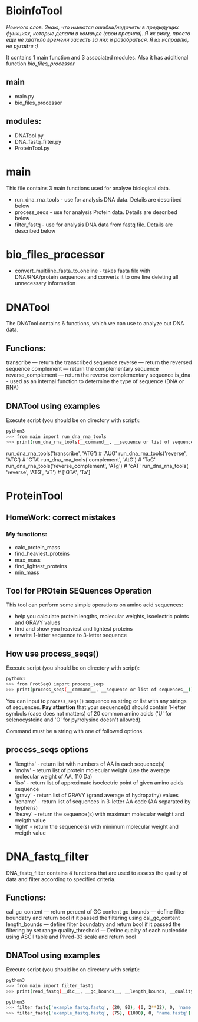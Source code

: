 # BioinfoTool

*Немного слов. Знаю, что имеются ошибки/недочеты в предыдущих функциях, которые делали в команде (свои правила). Я их вижу, просто еще не хватило времени засесть за них и разобраться. Я их исправлю, не ругайте :)*

It contains 1 main function and 3 associated modules. Also it has additional function *bio_files_processor*

## main

* main.py
* bio_files_processor

## modules: 

* DNATool.py
* DNA_fastq_filter.py
* ProteinTool.py

# main

This file contains 3 main functions used for analyze biological data.

* run_dna_rna_tools - use for analysis DNA data. Details are described below 
* process_seqs - use for analysis Protein data. Details are described below 
* filter_fastq - use for analysis DNA data from fastq file. Details are described below 

# bio_files_processor

* convert_multiline_fasta_to_oneline - takes fasta file with DNA/RNA/protein sequences and converts it to one line deleting all unnecessary information

# DNATool

The DNATool contains 6 functions, which we can use to analyze out DNA data. 

## Functions:

transcribe — return the transcribed sequence
reverse — return the reversed sequence
complement — return the complementary sequence
reverse_complement — return the reverse complementary sequence
is_dna - used as an internal function to determine the type of sequence (DNA or RNA)

## DNATool using examples

Execute script (you should be on directory with script):
```bash
python3
>>> from main import run_dna_rna_tools
>>> print(run_dna_rna_tools(__command__, __sequence or list of sequences__))
```

run_dna_rna_tools('transcribe', 'ATG') # 'AUG'
run_dna_rna_tools('reverse', 'ATG') # 'GTA'
run_dna_rna_tools('complement', 'AtG') # 'TaC'
run_dna_rna_tools('reverse_complement', 'ATg') # 'cAT'
run_dna_rna_tools( 'reverse', 'ATG', 'aT') # ['GTA', 'Ta']

# ProteinTool

## HomeWork: correct mistakes

### My functions:
* calc_protein_mass
* find_heaviest_proteins
* max_mass
* find_lightest_proteins
* min_mass

## Tool for PROtein SEQuences Operation

This tool can perform some simple operations on amino acid sequences:
* help you calculate protein lengths, molecular weights, isoelectric points and GRAVY values
* find and show you heaviest and lightest proteins
* rewrite 1-letter sequence to 3-letter sequence

## How use process_seqs()
Execute script (you should be on directory with script):
```bash
python3
>>> from ProtSeqO import process_seqs
>>> print(process_seqs(__command__, __sequence or list of sequences__))
```

You can input to `process_seqs()` sequence as string or list with any strings of sequences. __Pay attention__ that your sequence(s) should contain 1-letter symbols (case does not matters) of 20 common amino acids ('U' for selenocysteine and 'O' for pyrrolysine doesn't allowed).

Command must be a string with one of followed options.

## process_seqs options
* 'lengths' - return list with numbers of AA in each sequence(s)
* 'molw' - return list of protein molecular weight (use the average molecular weight of AA, 110 Da)
* 'iso' - return list of approximate isoelectric point of given amino acids sequence
* 'gravy' - return list of GRAVY (grand average of hydropathy) values
* 'rename' - return list of sequences in 3-letter AA code (AA separated by hyphens)
* 'heavy' - return the sequence(s) with maximum molecular weight and weigth value
* 'light' - return the sequence(s) with minimum molecular weight and weigth value

# DNA_fastq_filter

DNA_fastq_filter contains 4 functions that are used to assess the quality of data and filter according to specified criteria.

## Functions:

cal_gc_content — return percent of GC content
gc_bounds — define filter boundatry and return bool if it passed the filtering using cal_gc_content
length_bounds — define filter boundatry and return bool if it passed the filtering by set range
quality_threshold — Define quality of each nucleotide using ASCII table and Phred-33 scale and return bool

## DNATool using examples

Execute script (you should be on directory with script):
```bash
python3
>>> from main import filter_fastq
>>> print(read_fastq(__dic__, __gc_bounds__, __length_bounds, __quality__))
```

```bash
python3
>>> filter_fastq('example_fastq.fastq', (20, 80), (0, 2**32), 0, 'name.fastq') 
>>> filter_fastq('example_fastq.fastq', (75), (1000), 0, 'name.fastq') 
```
